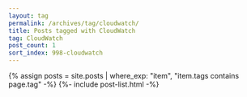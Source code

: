 ```yaml
---
layout: tag
permalink: /archives/tag/cloudwatch/
title: Posts tagged with CloudWatch
tag: CloudWatch
post_count: 1
sort_index: 998-cloudwatch
---
```

{% assign posts = site.posts | where_exp: "item", "item.tags contains page.tag" -%}
{%- include post-list.html -%}
